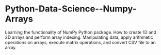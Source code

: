 # Python-Data-Science--Numpy-Arrays
Learning the functionality of NumPy Python package. How to create 1D and 2D arrays and perform array indexing. Manipulating data, apply arithmetic operations on arrays​, execute matrix operations, and convert CSV file to an array​.
